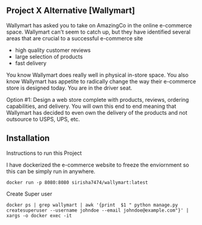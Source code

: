 ## Project X Alternative [Wallymart]

Wallymart has asked you to take on AmazingCo in the online e-commerce space. Wallymart can't seem to catch up, but they have identified several areas that are crucial to a successful e-commerce site
- high quality customer reviews
- large selection of products
- fast delivery

You know Wallymart does really well in physical in-store space. You also know Wallymart has appetite to radically change the way their e-commerce store is designed today.
You are in the driver seat.

Option #1: Design a web store complete with products, reviews, ordering capabilities, and delivery. You will own this end to end meaning that Wallymart has decided to even own the delivery of the products and not outsource to USPS, UPS, etc.



## Installation


Instructions to run this Project

I have dockerized the e-commerce website to freeze the enviornment so this can be simply run in anywhere.


```
docker run -p 8080:8080 sirisha7474/wallymart:latest
```


Create Super user

```docker ps
docker ps | grep wallymart | awk '{print  $1 " python manage.py createsuperuser --username johndoe --email johndoe@example.com"}' | xargs -o docker exec -it  
```
